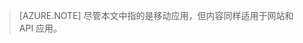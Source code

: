 <!-- not suitable for Mooncake -->

> [AZURE.NOTE] 尽管本文中指的是移动应用，但内容同样适用于网站和 API 应用。

<!---HONumber=Mooncake_0118_2016-->